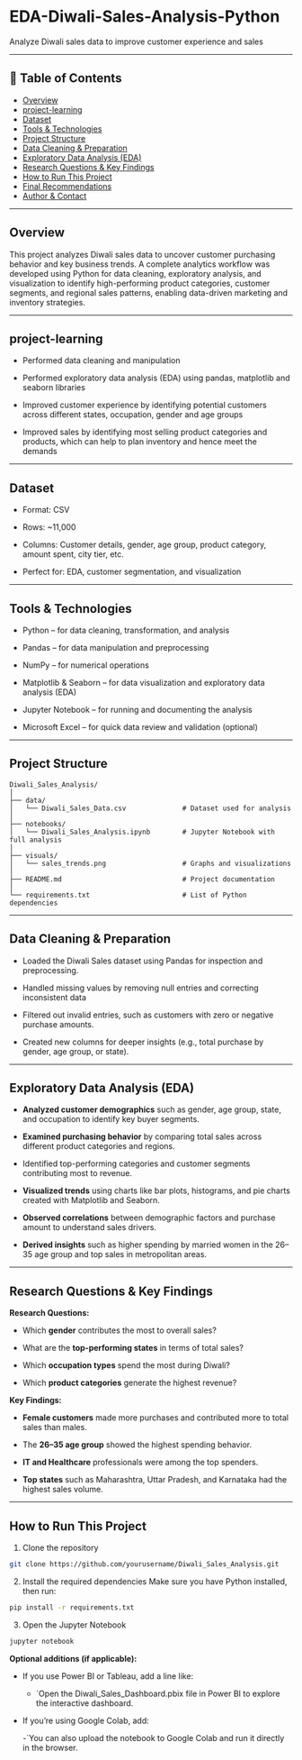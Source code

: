 # EDA-Diwali-Sales-Analysis-Python

Analyze Diwali sales data to improve customer experience and sales

---

## 📌 Table of Contents
- <a href="#overview">Overview</a>
- <a href="#project-learning">project-learning</a>
- <a href="#dataset">Dataset</a>
- <a href="#tools--technologies">Tools & Technologies</a>
- <a href="#project-structure">Project Structure</a>
- <a href="#data-cleaning--preparation">Data Cleaning & Preparation</a>
- <a href="#exploratory-data-analysis-eda">Exploratory Data Analysis (EDA)</a>
- <a href="#research-questions--key-findings">Research Questions & Key Findings</a>
- <a href="#how-to-run-this-project">How to Run This Project</a>
- <a href="#final-recommendations">Final Recommendations</a>
- <a href="#author--contact">Author & Contact</a>

---
<h2><a class="anchor" id="overview"></a>Overview</h2>

This project analyzes Diwali sales data to uncover customer purchasing behavior and key business trends. A complete analytics workflow was developed using Python for data cleaning, exploratory analysis, and visualization to identify high-performing product categories, customer segments, and regional sales patterns, enabling data-driven marketing and inventory strategies.

---
<h2><a class="anchor" id="project-learning"></a>project-learning</h2>

- Performed data cleaning and manipulation

- Performed exploratory data analysis (EDA) using pandas, matplotlib and seaborn libraries

- Improved customer experience by identifying potential customers across different states, occupation, gender and age groups

- Improved sales by identifying most selling product categories and products, which can help to plan inventory and hence meet the demands

---
<h2><a class="anchor" id="dataset"></a>Dataset</h2>

- Format: CSV

- Rows: ~11,000

- Columns: Customer details, gender, age group, product category, amount spent, city tier, etc.

- Perfect for: EDA, customer segmentation, and visualization

---

<h2><a class="anchor" id="tools--technologies"></a>Tools & Technologies</h2>

- Python – for data cleaning, transformation, and analysis

- Pandas – for data manipulation and preprocessing

- NumPy – for numerical operations

- Matplotlib & Seaborn – for data visualization and exploratory data analysis (EDA)

- Jupyter Notebook – for running and documenting the analysis

- Microsoft Excel – for quick data review and validation (optional)

---
<h2><a class="anchor" id="project-structure"></a>Project Structure</h2>

```
Diwali_Sales_Analysis/
│
├── data/
│   └── Diwali_Sales_Data.csv              # Dataset used for analysis
│
├── notebooks/
│   └── Diwali_Sales_Analysis.ipynb        # Jupyter Notebook with full analysis
│
├── visuals/
│   └── sales_trends.png                   # Graphs and visualizations
│
├── README.md                              # Project documentation
│
└── requirements.txt                       # List of Python dependencies
```

---
<h2><a class="anchor" id="data-cleaning--preparation"></a>Data Cleaning & Preparation</h2>

- Loaded the Diwali Sales dataset using Pandas for inspection and preprocessing.

- Handled missing values by removing null entries and correcting inconsistent data

- Filtered out invalid entries, such as customers with zero or negative purchase amounts.

- Created new columns for deeper insights (e.g., total purchase by gender, age group, or state).

---
<h2><a class="anchor" id="exploratory-data-analysis-eda"></a>Exploratory Data Analysis (EDA)</h2>

- **Analyzed customer demographics** such as gender, age group, state, and occupation to identify key buyer segments.

- **Examined purchasing behavior** by comparing total sales across different product categories and regions.

- Identified top-performing categories and customer segments contributing most to revenue.

- **Visualized trends** using charts like bar plots, histograms, and pie charts created with Matplotlib and Seaborn.

- **Observed correlations** between demographic factors and purchase amount to understand sales drivers.

- **Derived insights** such as higher spending by married women in the 26–35 age group and top sales in metropolitan areas.

---
<h2><a class="anchor" id="research-questions--key-findings"></a>Research Questions & Key Findings</h2>

**Research Questions:**
- Which **gender** contributes the most to overall sales?

- What are the **top-performing states** in terms of total sales?

- Which **occupation types** spend the most during Diwali?

- Which **product categories** generate the highest revenue?

**Key Findings:**
- **Female customers** made more purchases and contributed more to total sales than males.

- The **26–35 age group** showed the highest spending behavior.

- **IT and Healthcare** professionals were among the top spenders.

- **Top states** such as Maharashtra, Uttar Pradesh, and Karnataka had the highest sales volume.

---
<h2><a class="anchor" id="how-to-run-this-project"></a>How to Run This Project</h2>

1. Clone the repository
```bash
git clone https://github.com/yourusername/Diwali_Sales_Analysis.git
```
2. Install the required dependencies
Make sure you have Python installed, then run:
```bash
pip install -r requirements.txt
```
3. Open the Jupyter Notebook
```bash
jupyter notebook
```

**Optional additions (if applicable):**

- If you use Power BI or Tableau, add a line like:

   - `Open the Diwali_Sales_Dashboard.pbix file in Power BI to explore the interactive dashboard.

- If you’re using Google Colab, add:

   -`You can also upload the notebook to Google Colab and run it directly in the browser.

